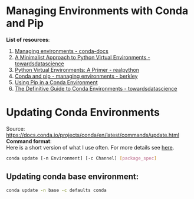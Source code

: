 # Managing Environments with Conda and Pip

**List of resources**:  
1. [Managing environments - conda-docs](https://docs.conda.io/projects/conda/en/latest/user-guide/tasks/manage-environments.html)
1. [A Minimalist Approach to Python Virtual Environments - towardsdatascience](https://towardsdatascience.com/a-minimalist-approach-to-python-virtual-environments-f5dacf76bfad)
1. [Python Virtual Environments: A Primer - realpython](https://realpython.com/python-virtual-environments-a-primer/)
1. [Conda and pip - managing environments - berkley](https://berkeley-stat159-f17.github.io/stat159-f17/lectures/06-conda-pip-environments..html)
1. [Using Pip in a Conda Environment](https://www.anaconda.com/using-pip-in-a-conda-environment/)
1. [The Definitive Guide to Conda Environments - towardsdatascience](https://towardsdatascience.com/a-guide-to-conda-environments-bc6180fc533)


# Updating Conda Environments
Source: https://docs.conda.io/projects/conda/en/latest/commands/update.html  
**Command format**:  
Here is a short version of what I use often. For more details see 
[here](https://docs.conda.io/projects/conda/en/latest/commands/update.html).  
```bash
conda update [-n Environment] [-c Channel] [package_spec]
```

## Updating conda base environment: 
```bash
conda update -n base -c defaults conda
```

